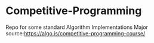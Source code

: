 # Competitive-Programming
Repo for some standard Algorithm Implementations
Major source:https://algo.is/competitive-programming-course/
